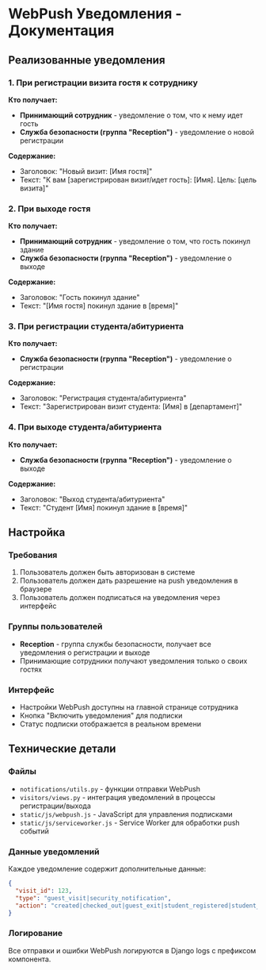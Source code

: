 # WebPush Уведомления - Документация

## Реализованные уведомления

### 1. При регистрации визита гостя к сотруднику
**Кто получает:**
- **Принимающий сотрудник** - уведомление о том, что к нему идет гость
- **Служба безопасности (группа "Reception")** - уведомление о новой регистрации

**Содержание:**
- Заголовок: "Новый визит: [Имя гостя]"
- Текст: "К вам [зарегистрирован визит/идет гость]: [Имя]. Цель: [цель визита]"

### 2. При выходе гостя
**Кто получает:**
- **Принимающий сотрудник** - уведомление о том, что гость покинул здание
- **Служба безопасности (группа "Reception")** - уведомление о выходе

**Содержание:**
- Заголовок: "Гость покинул здание"
- Текст: "[Имя гостя] покинул здание в [время]"

### 3. При регистрации студента/абитуриента
**Кто получает:**
- **Служба безопасности (группа "Reception")** - уведомление о регистрации

**Содержание:**
- Заголовок: "Регистрация студента/абитуриента"
- Текст: "Зарегистрирован визит студента: [Имя] в [департамент]"

### 4. При выходе студента/абитуриента
**Кто получает:**
- **Служба безопасности (группа "Reception")** - уведомление о выходе

**Содержание:**
- Заголовок: "Выход студента/абитуриента"
- Текст: "Студент [Имя] покинул здание в [время]"

## Настройка

### Требования
1. Пользователь должен быть авторизован в системе
2. Пользователь должен дать разрешение на push уведомления в браузере
3. Пользователь должен подписаться на уведомления через интерфейс

### Группы пользователей
- **Reception** - группа службы безопасности, получает все уведомления о регистрации и выходе
- Принимающие сотрудники получают уведомления только о своих гостях

### Интерфейс
- Настройки WebPush доступны на главной странице сотрудника
- Кнопка "Включить уведомления" для подписки
- Статус подписки отображается в реальном времени

## Технические детали

### Файлы
- `notifications/utils.py` - функции отправки WebPush
- `visitors/views.py` - интеграция уведомлений в процессы регистрации/выхода
- `static/js/webpush.js` - JavaScript для управления подписками
- `static/js/serviceworker.js` - Service Worker для обработки push событий

### Данные уведомлений
Каждое уведомление содержит дополнительные данные:
```json
{
  "visit_id": 123,
  "type": "guest_visit|security_notification", 
  "action": "created|checked_out|guest_exit|student_registered|student_exit"
}
```

### Логирование
Все отправки и ошибки WebPush логируются в Django logs с префиксом компонента.
